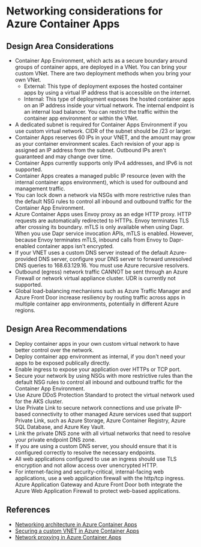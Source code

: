 # Networking considerations for Azure Container Apps

## Design Area Considerations

* Container App Environment, which acts as a secure boundary around groups of container apps, are deployed in a VNet. You can bring your custom VNet. There are two deployment methods when you bring your own VNet.
  * External: This type of deployment exposes the hosted container apps by using a virtual IP address that is accessible on the internet. 
  * Internal: This type of deployment exposes the hosted container apps on an IP address inside your virtual network. The internal endpoint is an internal load balancer. You can restrict the traffic within the container app environment or within the VNet.
* A dedicated subnet is required for Container Apps Environment if you use custom virtual network. CIDR of the subnet should be /23 or larger.
* Container Apps reserves 60 IPs in your VNET, and the amount may grow as your container environment scales. Each revision of your app is assigned an IP address from the subnet.  Outbound IPs aren't guaranteed and may change over time.
* Container Apps currently supports only IPv4 addresses, and IPv6 is not supported.
* Container Apps creates a managed public IP resource (even with the internal container apps environment), which is used for outbound and management traffic. 
* You can lock down a network via NSGs with more restrictive rules than the default NSG rules to control all inbound and outbound traffic for the Container App Environment.
* Azure Container Apps uses Envoy proxy as an edge HTTP proxy. HTTP requests are automatically redirected to HTTPs. Envoy terminates TLS after crossing its boundary. mTLS is only available when using Dapr. When you use Dapr service invocation APIs, mTLS is enabled. However, because Envoy terminates mTLS, inbound calls from Envoy to Dapr-enabled container apps isn't encrypted.
* If your VNET uses a custom DNS server instead of the default Azure-provided DNS server, configure your DNS server to forward unresolved DNS queries to 168.63.129.16. You must use Azure recursive resolvers.
* Outbound (egress) network traffic CANNOT be sent through an Azure Firewall or network virtual appliance cluster. UDR is currently not supported.
* Global load-balancing mechanisms such as Azure Traffic Manager and Azure Front Door increase resiliency by routing traffic across apps in multiple container app environments, potentially in different Azure regions.
  

## Design Area Recommendations
  
* Deploy container apps in your own custom virtual network to have better control over the network.
* Deploy container app environment as internal, if you don't need your apps to be exposed publically directly.
* Enable ingress to expose your application over HTTPs or TCP port.
* Secure your network by using NSGs with more restrictive rules than the default NSG rules to control all inbound and outbound traffic for the Container App Environment.
* Use Azure DDoS Protection Standard to protect the virtual network used for the AKS cluster.
* Use Private Link to secure network connections and use private IP-based connectivity to other managed Azure services used that support Private Link, such as Azure Storage, Azure Container Registry, Azure SQL Database, and Azure Key Vault.
* Link the private DNS zone with all virtual networks that need to resolve your private endpoint DNS zone.
* If you are using a custom DNS server, you should ensure that it is configured correctly to resolve the necessary endpoints.
* All web applications configured to use an ingress should use TLS encryption and not allow access over unencrypted HTTP.
* For internet-facing and security-critical, internal-facing web applications, use a web application firewall with the http/tcp ingress. Azure Application Gateway and Azure Front Door both integrate the Azure Web Application Firewall to protect web-based applications.
   
## References

- [Networking architecture in Azure Container Apps](https://learn.microsoft.com/en-us/azure/container-apps/networking)
- [Securing a custom VNET in Azure Container Apps](https://learn.microsoft.com/en-us/azure/container-apps/firewall-integration)
- [Network proxying in Azure Container Apps](https://learn.microsoft.com/en-us/azure/container-apps/network-proxy)
  
